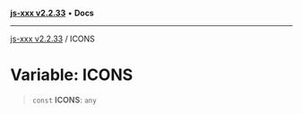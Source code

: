 [**js-xxx v2.2.33**](../README.md) • **Docs**

***

[js-xxx v2.2.33](../README.md) / ICONS

# Variable: ICONS

> `const` **ICONS**: `any`
